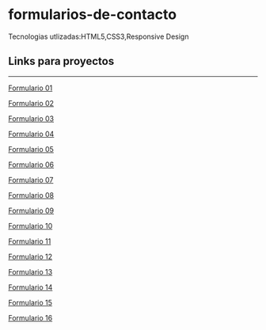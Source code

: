 # formularios-de-contacto
Tecnologias utlizadas:HTML5,CSS3,Responsive Design


 ## Links para proyectos                                          
 -----------
 
 <a href="https://xbernardoalvez66.github.io/formularios-de-contacto/formularios-de-contacto/Formulario-01/index.html">Formulario 01 </a> 
 
 <a href="https://xbernardoalvez66.github.io/formularios-de-contacto/formularios-de-contacto/Formulario-02/index.html">Formulario 02 </a>
 
  <a href="https://xbernardoalvez66.github.io/formularios-de-contacto/formularios-de-contacto/Formulario-03/index.html">Formulario 03  </a>
  
  
 
 <a href="https://xbernardoalvez66.github.io/formularios-de-contacto/formularios-de-contacto/Formulario-04/index.html">Formulario  04 </a>
 
 <a href="https://xbernardoalvez66.github.io/formularios-de-contacto/formularios-de-contacto/Formulario-05/index.html">Formulario  05 </a>
 
 
  <a href="https://xbernardoalvez66.github.io/formularios-de-contacto/formularios-de-contacto/Formulario-06/index.html">Formulario  06 </a>
  
   <a href="https://xbernardoalvez66.github.io/formularios-de-contacto/formularios-de-contacto/Formulario-07/index.html">Formulario  07 </a>
   
  <a href="https://xbernardoalvez66.github.io/formularios-de-contacto/formularios-de-contacto/Formulario-08/index.html">Formulario  08 </a>
       
   <a href="https://xbernardoalvez66.github.io/formularios-de-contacto/formularios-de-contacto/Formulario-09/index.html">Formulario  09 </a>
   
  <a href="https://xbernardoalvez66.github.io/formularios-de-contacto/formularios-de-contacto/Formulario-10/index.html"> Formulario  10</a>
     
  <a href="https://xbernardoalvez66.github.io/formularios-de-contacto/formularios-de-contacto/Formulario-11/index.html"> Formulario  11</a>
     
   <a href="https://xbernardoalvez66.github.io/formularios-de-contacto/formularios-de-contacto/Formulario-12/index.html">Formulario  12 </a>
   
  <a href="https://xbernardoalvez66.github.io/formularios-de-contacto/formularios-de-contacto/Formulario-13/index.html">Formulario  13 </a>
  
  <a href="https://xbernardoalvez66.github.io/formularios-de-contacto/formularios-de-contacto/Formulario-14/index.html">Formulario  14 </a>
  
  <a href="https://xbernardoalvez66.github.io/formularios-de-contacto/formularios-de-contacto/Formulario-15/index.html">Formulario  15 </a>
  
  <a href="https://xbernardoalvez66.github.io/formularios-de-contacto/formularios-de-contacto/Formulario-16/index.html">Formulario  16 </a>
  
  
  
  
  
